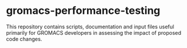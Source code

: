 # gromacs-performance-testing
This repository contains scripts, documentation and input files useful primarily for GROMACS developers in assessing the impact of proposed code changes.
